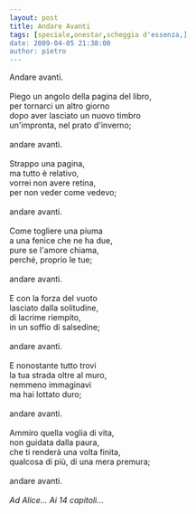 ```yaml
---
layout: post
title: Andare Avanti
tags: [speciale,onestar,scheggia d'essenza,]
date: 2009-04-05 21:38:00
author: pietro
---
```

Andare avanti.<br/><br/>Piego un angolo della pagina del libro,<br/>per tornarci un altro giorno<br/>dopo aver lasciato un nuovo timbro<br/>un'impronta, nel prato d'inverno;<br/><br/>andare avanti.<br/><br/>Strappo una pagina,<br/>ma tutto è relativo,<br/>vorrei non avere retina,<br/>per non veder come vedevo;<br/><br/>andare avanti.<br/><br/>Come togliere una piuma<br/>a una fenice che ne ha due,<br/>pure se l'amore chiama,<br/>perché, proprio le tue;<br/><br/>andare avanti.<br/><br/>E con la forza del vuoto<br/>lasciato dalla solitudine,<br/>di lacrime riempito,<br/>in un soffio di salsedine;<br/><br/>andare avanti.<br/><br/>E nonostante tutto trovi<br/>la tua strada oltre al muro,<br/>nemmeno immaginavi<br/>ma hai lottato duro;<br/><br/>andare avanti.<br/><br/>Ammiro quella voglia di vita,<br/>non guidata dalla paura,<br/>che ti renderà una volta finita,<br/>qualcosa di più, di una mera premura;<br/><br/>andare avanti.<br/><br/><span style="font-style: italic">Ad Alice... Ai 14 capitoli...</span>

